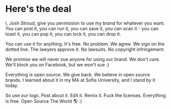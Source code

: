 # Here's the deal

I, Josh Stroud, give you permission to use my brand for whatever you want. You can post it, you can run it, you can save it, you can scan it - you can toast it, you can pop it, you can lock it, you can drop it. 

You can use it for anything. It's free. No problem. We agree. We sign on the dotted line. The lawyers approve it. No lawsuits. No copyright infringement. 

We promise we will never sue anyone for using our brand. We don't care. We'll block you on Facebook, but we won't sue :)

Everything is open source. We give back. We believe in open source brands. I learned about it in my MA at Sofia University, and I stand by it today. 

So use our logo. Post about it. Edit it. Remix it. Fuck the licenses. Everything is free. Open Source The World 🌎 :)
 
 
